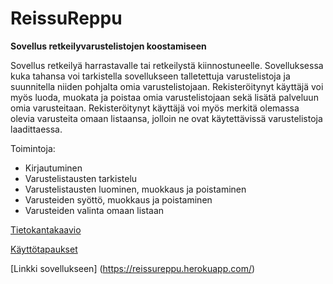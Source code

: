 # ReissuReppu
**Sovellus retkeilyvarustelistojen koostamiseen**

Sovellus retkeilyä harrastavalle tai retkeilystä kiinnostuneelle.
Sovelluksessa kuka tahansa voi tarkistella sovellukseen talletettuja varustelistoja ja suunnitella niiden pohjalta omia varustelistojaan.
Rekisteröitynyt käyttäjä voi myös luoda, muokata ja poistaa omia varustelistojaan sekä lisätä palveluun omia varusteitaan. Rekisteröitynyt käyttäjä voi myös merkitä olemassa olevia varusteita omaan listaansa, jolloin ne ovat käytettävissä varustelistoja laadittaessa.

Toimintoja:
+ Kirjautuminen
+ Varustelistausten tarkistelu
+ Varustelistausten luominen, muokkaus ja poistaminen
+ Varusteiden syöttö, muokkaus ja poistaminen
+ Varusteiden valinta omaan listaan

[Tietokantakaavio](https://github.com/juhakaup/ReissuReppu/blob/master/documents/tsoha.png)

[Käyttötapaukset](https://github.com/juhakaup/ReissuReppu/blob/master/documents/kayttotapaukset.md)

[Linkki sovellukseen] (https://reissureppu.herokuapp.com/)
